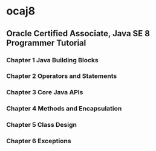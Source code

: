 # ocaj8
<h2>Oracle Certified Associate, Java SE 8 Programmer Tutorial</h2>

<h3>Chapter 1 Java Building Blocks</h3>
<h3>Chapter 2 Operators and Statements</h3>
<h3>Chapter 3 Core Java APIs</h3>
<h3>Chapter 4 Methods and Encapsulation</h3>
<h3>Chapter 5 Class Design</h3>
<h3>Chapter 6 Exceptions </h3>
